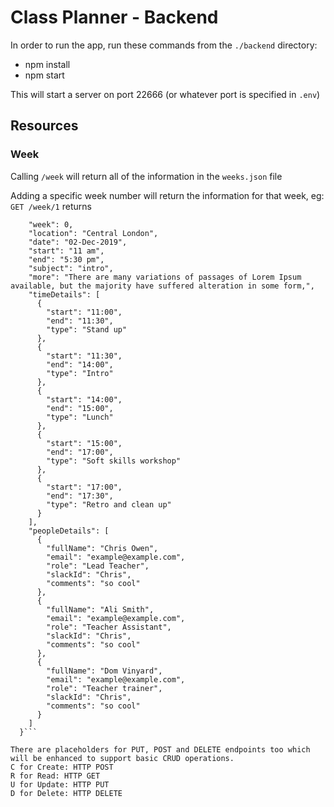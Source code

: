 # Class Planner - Backend

In order to run the app, run these commands from the `./backend` directory:
-   npm install
-   npm start

This will start a server on port 22666 (or whatever port is specified in `.env`)

## Resources

### Week
Calling `/week` will return all of the information in the `weeks.json` file

Adding a specific week number will return the information for that week, eg:
`GET /week/1`
returns
```{
    "week": 0,
    "location": "Central London",
    "date": "02-Dec-2019",
    "start": "11 am",
    "end": "5:30 pm",
    "subject": "intro",
    "more": "There are many variations of passages of Lorem Ipsum available, but the majority have suffered alteration in some form,",
    "timeDetails": [
      {
        "start": "11:00",
        "end": "11:30",
        "type": "Stand up"
      },
      {
        "start": "11:30",
        "end": "14:00",
        "type": "Intro"
      },
      {
        "start": "14:00",
        "end": "15:00",
        "type": "Lunch"
      },
      {
        "start": "15:00",
        "end": "17:00",
        "type": "Soft skills workshop"
      },
      {
        "start": "17:00",
        "end": "17:30",
        "type": "Retro and clean up"
      }
    ],
    "peopleDetails": [
      {
        "fullName": "Chris Owen",
        "email": "example@example.com",
        "role": "Lead Teacher",
        "slackId": "Chris",
        "comments": "so cool"
      },
      {
        "fullName": "Ali Smith",
        "email": "example@example.com",
        "role": "Teacher Assistant",
        "slackId": "Chris",
        "comments": "so cool"
      },
      {
        "fullName": "Dom Vinyard",
        "email": "example@example.com",
        "role": "Teacher trainer",
        "slackId": "Chris",
        "comments": "so cool"
      }
    ]
  }```

There are placeholders for PUT, POST and DELETE endpoints too which will be enhanced to support basic CRUD operations.
C for Create: HTTP POST
R for Read: HTTP GET
U for Update: HTTP PUT
D for Delete: HTTP DELETE
